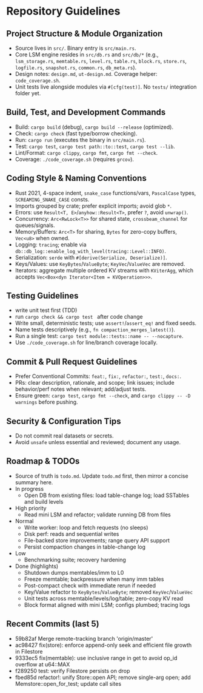 # Repository Guidelines

## Project Structure & Module Organization
- Source lives in `src/`. Binary entry is `src/main.rs`.
- Core LSM engine resides in `src/db.rs` and `src/db/*` (e.g., `lsm_storage.rs`, `memtable.rs`, `level.rs`, `table.rs`, `block.rs`, `store.rs`, `logfile.rs`, `snapshot.rs`, `common.rs`, `db_meta.rs`).
- Design notes: `design.md`, `ut-design.md`. Coverage helper: `code_coverage.sh`.
- Unit tests live alongside modules via `#[cfg(test)]`. No `tests/` integration folder yet.


## Build, Test, and Development Commands
- Build: `cargo build` (debug), `cargo build --release` (optimized).
- Check: `cargo check` (fast type/borrow checking).
- Run: `cargo run` (executes the binary in `src/main.rs`).
- Test: `cargo test`, `cargo test path::to::test`, `cargo test --lib`.
- Lint/Format: `cargo clippy`, `cargo fmt`, `cargo fmt --check`.
- Coverage: `./code_coverage.sh` (requires `grcov`).

## Coding Style & Naming Conventions
- Rust 2021, 4-space indent, `snake_case` functions/vars, `PascalCase` types, `SCREAMING_SNAKE_CASE` consts.
- Imports grouped by crate; prefer explicit imports; avoid glob `*`.
- Errors: use `Result<T, E>`/`anyhow::Result<T>`, prefer `?`, avoid `unwrap()`.
- Concurrency: `Arc<RwLock<T>>` for shared state, `crossbeam_channel` for queues/signals.
- Memory/Buffers: `Arc<T>` for sharing, `Bytes` for zero-copy buffers, `Vec<u8>` when owned.
- Logging: `tracing`; enable via `db::db_log::enable_log_with_level(tracing::Level::INFO)`.
- Serialization: `serde` with `#[derive(Serialize, Deserialize)]`.
- Keys/Values: use `KeyBytes`/`ValueByte`; `KeyVec`/`ValueVec` are removed.
 - Iterators: aggregate multiple ordered KV streams with `KViterAgg`, which accepts `Vec<Box<dyn Iterator<Item = KVOperation>>>`.

## Testing Guidelines
- write unit test first (TDD)
- run `cargo check && cargo test ` after code change  
- Write small, deterministic tests; use `assert!`/`assert_eq!` and fixed seeds.
- Name tests descriptively (e.g., `fn compaction_merges_latest()`).
- Run a single test: `cargo test module::tests::name -- --nocapture`.
- Use `./code_coverage.sh` for line/branch coverage locally.

## Commit & Pull Request Guidelines
- Prefer Conventional Commits: `feat:`, `fix:`, `refactor:`, `test:`, `docs:`.
- PRs: clear description, rationale, and scope; link issues; include behavior/perf notes when relevant; add/adjust tests.
- Ensure green: `cargo test`, `cargo fmt --check`, and `cargo clippy -- -D warnings` before pushing.

## Security & Configuration Tips
- Do not commit real datasets or secrets.
- Avoid `unsafe` unless essential and reviewed; document any usage.

## Roadmap & TODOs
- Source of truth is `todo.md`. Update `todo.md` first, then mirror a concise summary here.
- In progress
  - Open DB from existing files: load table-change log; load SSTables and build levels
- High priority
  - Read mini LSM and refactor; validate running DB from files
- Normal
  - Write worker: loop and fetch requests (no sleeps)
  - Disk perf: reads and sequential writes
  - File-backed store improvements; range query API support
  - Persist compaction changes in table-change log
- Low
  - Benchmarking suite; recovery hardening
- Done (highlights)
  - Shutdown dumps memtables/imm to L0
  - Freeze memtable; backpressure when many imm tables
  - Post-compact check with immediate rerun if needed
  - Key/Value refactor to `KeyBytes`/`ValueByte`; removed `KeyVec`/`ValueVec`
  - Unit tests across memtable/levels/log/table; zero-copy KV read
  - Block format aligned with mini LSM; configs plumbed; tracing logs

## Recent Commits (last 5)
- 59b82af Merge remote-tracking branch 'origin/master'
- ac98427 fix(store): enforce append-only seek and efficient file growth in Filestore
- 9333ec5 fix(memtable): use inclusive range in get to avoid op_id overflow at u64::MAX
- f289250 test: verify Filestore persists on drop
- fbed85d refactor!: unify Store::open API; remove single-arg open; add Memstore::open_for_test; update call sites
